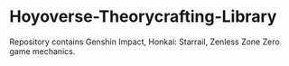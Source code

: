 # Hoyoverse-Theorycrafting-Library
Repository contains Genshin Impact, Honkai: Starrail, Zenless Zone Zero game mechanics.
